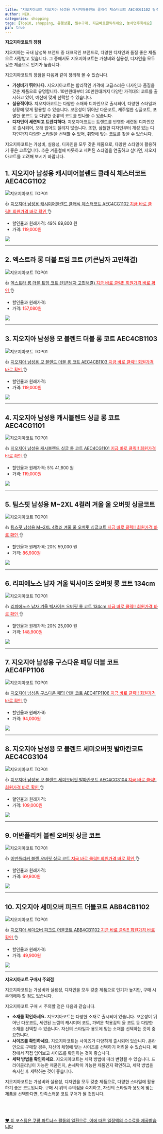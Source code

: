 ```yaml
---
title: "지오지아코트 지오지아 남성용 캐시미어블렌드 클래식 체스터코트 AEC4CG1102 필수 필요 추천 제품 비교 최저 가격 비교 장점 구매 후기 구매평"
author: NEO.
categories: shopping
tags: [Top10, shopping, 유행상품, 필수구매, 지금바로클릭하세요, 놓치면후회해요]
pin: true
---
```

**지오지아코트의 장점**

지오지아는 국내 남성복 브랜드 중 대표적인 브랜드로, 다양한 디자인과 품질 좋은 제품으로 사랑받고 있습니다. 그 중에서도 지오지아코트는 가성비와 실용성, 디자인을 모두 갖춘 제품으로 인기가 높습니다.

지오지아코트의 장점을 다음과 같이 정리해 볼 수 있습니다.

* **가성비가 뛰어나다.** 지오지아코트는 합리적인 가격에 고급스러운 디자인과 품질을 갖춘 제품으로 유명합니다. 10만원대부터 30만원대까지 다양한 가격대의 코트를 출시하고 있어, 예산에 맞게 선택할 수 있습니다.
* **실용적이다.** 지오지아코트는 다양한 소재와 디자인으로 출시되어, 다양한 스타일과 상황에 맞게 활용할 수 있습니다. 보온성이 뛰어난 다운코트, 캐주얼한 싱글코트, 포멀한 롱코트 등 다양한 종류의 코트를 만나볼 수 있습니다.
* **디자인이 세련되고 트렌디하다.** 지오지아코트는 트렌드를 반영한 세련된 디자인으로 출시되어, 오래 입어도 질리지 않습니다. 또한, 심플한 디자인부터 개성 있는 디자인까지 다양한 스타일을 선택할 수 있어, 취향에 맞는 코트를 찾을 수 있습니다.

지오지아코트는 가성비, 실용성, 디자인을 모두 갖춘 제품으로, 다양한 스타일에 활용하기 좋은 코트입니다. 추운 겨울철에 따뜻하고 세련된 스타일을 연출하고 싶다면, 지오지아코트를 고려해 보시기 바랍니다.

   

## 1. 지오지아 남성용 캐시미어블렌드 클래식 체스터코트 AEC4CG1102

![지오지아코트 TOP01](https://thumbnail6.coupangcdn.com/thumbnails/remote/490x490ex/image/retail/images/2023/09/05/18/8/0ee06bf1-9152-4677-a383-70e3f4775de5.jpg)


👍 [지오지아 남성용 캐시미어블렌드 클래식 체스터코트 AEC4CG1102 <font color=red> 지금 바로 클릭!! 회원가격 바로 확인 </font> ](https://link.coupang.com/re/AFFSDP?lptag=AF3617701&subid=GithubCoopas&pageKey=7588976418&traceid=V0-153&itemId=20050201759&vendorItemId=87090237391) 👌 


- 할인율과 원래가격: 49%  89,800   원
- 가격: <span style='color:red'>119,000원</span>

[![](/discount_price.png)](https://link.coupang.com/re/AFFSDP?lptag=AF3617701&subid=GithubCoopas&pageKey=7588976418&traceid=V0-153&itemId=20050201759&vendorItemId=87090237391)

---


   

## 2. 엑스트라 롱 더블 트임 코트 (키큰남자 고민해결)

![지오지아코트 TOP01](https://thumbnail6.coupangcdn.com/thumbnails/remote/490x490ex/image/vendor_inventory/cd04/d0145a877acd65767b84dd7baf2008c5923aeb3b1227f0fdcd411ffcc005.jpg)


👍 [엑스트라 롱 더블 트임 코트 (키큰남자 고민해결) <font color=red> 지금 바로 클릭!! 회원가격 바로 확인 </font> ](https://link.coupang.com/re/AFFSDP?lptag=AF3617701&subid=GithubCoopas&pageKey=6903998062&traceid=V0-153&itemId=16613961530&vendorItemId=83798697023) 👌 


- 할인율과 원래가격: 
- 가격: <span style='color:red'>157,080원</span>

[![](/discount_price.png)](https://link.coupang.com/re/AFFSDP?lptag=AF3617701&subid=GithubCoopas&pageKey=6903998062&traceid=V0-153&itemId=16613961530&vendorItemId=83798697023)

---


   

## 3. 지오지아 남성용 모 블렌드 더블 롱 코트 AEC4CB1103

![지오지아코트 TOP01](https://thumbnail8.coupangcdn.com/thumbnails/remote/490x490ex/image/retail/images/2023/09/05/18/0/ad84de7b-977d-4dba-b9ae-80562235ff99.jpg)


👍 [지오지아 남성용 모 블렌드 더블 롱 코트 AEC4CB1103 <font color=red> 지금 바로 클릭!! 회원가격 바로 확인 </font> ](https://link.coupang.com/re/AFFSDP?lptag=AF3617701&subid=GithubCoopas&pageKey=7524287239&traceid=V0-153&itemId=19741289119&vendorItemId=87090237986) 👌 


- 할인율과 원래가격: 
- 가격: <span style='color:red'>119,000원</span>

[![](/discount_price.png)](https://link.coupang.com/re/AFFSDP?lptag=AF3617701&subid=GithubCoopas&pageKey=7524287239&traceid=V0-153&itemId=19741289119&vendorItemId=87090237986)

---


   

## 4. 지오지아 남성용 캐시블렌드 싱글 롱 코트 AEC4CG1101

![지오지아코트 TOP01](https://thumbnail9.coupangcdn.com/thumbnails/remote/490x490ex/image/retail/images/2023/09/05/18/2/c3ba0642-04d7-439d-a3aa-4186078bea00.jpg)


👍 [지오지아 남성용 캐시블렌드 싱글 롱 코트 AEC4CG1101 <font color=red> 지금 바로 클릭!! 회원가격 바로 확인 </font> ](https://link.coupang.com/re/AFFSDP?lptag=AF3617701&subid=GithubCoopas&pageKey=7522947421&traceid=V0-153&itemId=19734793432&vendorItemId=87090238120) 👌 


- 할인율과 원래가격: 5%  41,900   원
- 가격: <span style='color:red'>119,000원</span>

[![](/discount_price.png)](https://link.coupang.com/re/AFFSDP?lptag=AF3617701&subid=GithubCoopas&pageKey=7522947421&traceid=V0-153&itemId=19734793432&vendorItemId=87090238120)

---


   

## 5. 팀스핏 남성용 M~2XL 4컬러 겨울 울 오버핏 싱글코트

![지오지아코트 TOP01](https://thumbnail6.coupangcdn.com/thumbnails/remote/490x490ex/image/vendor_inventory/860b/9b3207240f1e075f29419e9c6f0093e8bcfd13b85c257106fdfe69ae6f8f.jpg)


👍 [팀스핏 남성용 M~2XL 4컬러 겨울 울 오버핏 싱글코트 <font color=red> 지금 바로 클릭!! 회원가격 바로 확인 </font> ](https://link.coupang.com/re/AFFSDP?lptag=AF3617701&subid=GithubCoopas&pageKey=7725562550&traceid=V0-153&itemId=20745524179&vendorItemId=87815892809) 👌 


- 할인율과 원래가격: 20%  59,000   원
- 가격: <span style='color:red'>86,900원</span>

[![](/discount_price.png)](https://link.coupang.com/re/AFFSDP?lptag=AF3617701&subid=GithubCoopas&pageKey=7725562550&traceid=V0-153&itemId=20745524179&vendorItemId=87815892809)

---


   

## 6. 리피에노스 남자 겨울 빅사이즈 오버핏 롱 코트 134cm

![지오지아코트 TOP01](https://thumbnail6.coupangcdn.com/thumbnails/remote/490x490ex/image/vendor_inventory/8d79/a549fb90ce45313ef044d63f5ca1ebec038a86629f416ccb57a186ddbb05.jpg)


👍 [리피에노스 남자 겨울 빅사이즈 오버핏 롱 코트 134cm <font color=red> 지금 바로 클릭!! 회원가격 바로 확인 </font> ](https://link.coupang.com/re/AFFSDP?lptag=AF3617701&subid=GithubCoopas&pageKey=7721097747&traceid=V0-153&itemId=20722250211&vendorItemId=87793062772) 👌 


- 할인율과 원래가격: 20%  25,000   원
- 가격: <span style='color:red'>148,900원</span>

[![](/discount_price.png)](https://link.coupang.com/re/AFFSDP?lptag=AF3617701&subid=GithubCoopas&pageKey=7721097747&traceid=V0-153&itemId=20722250211&vendorItemId=87793062772)

---


   

## 7. 지오지아 남성용 구스다운 패딩 더블 코트 AEC4FP1106

![지오지아코트 TOP01](https://thumbnail7.coupangcdn.com/thumbnails/remote/490x490ex/image/retail/images/2023/09/11/9/5/f15aa347-a317-4075-9aaf-413e2493cdad.jpg)


👍 [지오지아 남성용 구스다운 패딩 더블 코트 AEC4FP1106 <font color=red> 지금 바로 클릭!! 회원가격 바로 확인 </font> ](https://link.coupang.com/re/AFFSDP?lptag=AF3617701&subid=GithubCoopas&pageKey=7513338795&traceid=V0-153&itemId=19691157954&vendorItemId=87147629964) 👌 


- 할인율과 원래가격: 
- 가격: <span style='color:red'>94,000원</span>

[![](/discount_price.png)](https://link.coupang.com/re/AFFSDP?lptag=AF3617701&subid=GithubCoopas&pageKey=7513338795&traceid=V0-153&itemId=19691157954&vendorItemId=87147629964)

---


   

## 8. 지오지아 남성용 모 블렌드 세미오버핏 발마칸코트 AEC4CG3104

![지오지아코트 TOP01](https://thumbnail9.coupangcdn.com/thumbnails/remote/490x490ex/image/retail/images/2023/09/05/18/7/e54cefdc-a5e5-44b2-829d-7efa30c661b3.jpg)


👍 [지오지아 남성용 모 블렌드 세미오버핏 발마칸코트 AEC4CG3104 <font color=red> 지금 바로 클릭!! 회원가격 바로 확인 </font> ](https://link.coupang.com/re/AFFSDP?lptag=AF3617701&subid=GithubCoopas&pageKey=7576715353&traceid=V0-153&itemId=19992434441&vendorItemId=87090236253) 👌 


- 할인율과 원래가격: 
- 가격: <span style='color:red'>109,000원</span>

[![](/discount_price.png)](https://link.coupang.com/re/AFFSDP?lptag=AF3617701&subid=GithubCoopas&pageKey=7576715353&traceid=V0-153&itemId=19992434441&vendorItemId=87090236253)

---


   

## 9. 어반플리커 블렌 오버핏 싱글 코트

![지오지아코트 TOP01](https://thumbnail9.coupangcdn.com/thumbnails/remote/490x490ex/image/vendor_inventory/c820/9b820e2710b97a2c2efda580ec3290daa6ababe554d397a4b2e4f4783569.jpg)


👍 [어반플리커 블렌 오버핏 싱글 코트 <font color=red> 지금 바로 클릭!! 회원가격 바로 확인 </font> ](https://link.coupang.com/re/AFFSDP?lptag=AF3617701&subid=GithubCoopas&pageKey=6122165046&traceid=V0-153&itemId=11612246455&vendorItemId=83529498542) 👌 


- 할인율과 원래가격: 
- 가격: <span style='color:red'>69,800원</span>

[![](/discount_price.png)](https://link.coupang.com/re/AFFSDP?lptag=AF3617701&subid=GithubCoopas&pageKey=6122165046&traceid=V0-153&itemId=11612246455&vendorItemId=83529498542)

---


   

## 10. 지오지아 세미오버 피크드 더블코트 ABB4CB1102

![지오지아코트 TOP01](https://thumbnail6.coupangcdn.com/thumbnails/remote/490x490ex/image/vendor_inventory/ebe6/b931d50dcf31d97e3b75edf03ffcedb5d39d18f73195abaf199946412cfb.jpg)


👍 [지오지아 세미오버 피크드 더블코트 ABB4CB1102 <font color=red> 지금 바로 클릭!! 회원가격 바로 확인 </font> ](https://link.coupang.com/re/AFFSDP?lptag=AF3617701&subid=GithubCoopas&pageKey=7614959459&traceid=V0-153&itemId=20176259448&vendorItemId=87270328279) 👌 


- 할인율과 원래가격: 
- 가격: <span style='color:red'>49,900원</span>

[![](/discount_price.png)](https://link.coupang.com/re/AFFSDP?lptag=AF3617701&subid=GithubCoopas&pageKey=7614959459&traceid=V0-153&itemId=20176259448&vendorItemId=87270328279)

---
**지오지아코트 구매시 주의점**

지오지아코트는 가성비와 실용성, 디자인을 모두 갖춘 제품으로 인기가 높지만, 구매 시 주의해야 할 점도 있습니다.

지오지아코트 구매 시 주의할 점은 다음과 같습니다.

* **소재를 확인하세요.** 지오지아코트는 다양한 소재로 출시되어 있습니다. 보온성이 뛰어난 다운코트, 세련된 느낌의 캐시미어 코트, 가벼운 착용감의 울 코트 등 다양한 소재를 선택할 수 있습니다. 자신의 스타일과 용도에 맞는 소재를 선택하는 것이 중요합니다.
* **사이즈를 확인하세요.** 지오지아코트는 사이즈가 다양하게 출시되어 있습니다. 온라인으로 구매할 경우, 자신의 체형에 맞는 사이즈를 선택하기 어려울 수 있습니다. 매장에서 직접 입어보고 사이즈를 확인하는 것이 좋습니다.
* **세탁 방법을 확인하세요.** 지오지아코트는 세탁 방법에 따라 변형될 수 있습니다. 드라이클리닝이 가능한 제품인지, 손세탁이 가능한 제품인지 확인하고, 세탁 방법을 숙지한 후 세탁하는 것이 좋습니다.

지오지아코트는 가성비와 실용성, 디자인을 모두 갖춘 제품으로, 다양한 스타일에 활용하기 좋은 코트입니다. 구매 시 위의 주의점을 숙지하고, 자신의 스타일과 용도에 맞는 제품을 선택한다면, 만족스러운 코트 구매가 될 것입니다.<br><br><br><br><br> [ ❤  이 포스팅은 쿠팡 파트너스 활동의 일환으로, 이에 따른 일정액의 수수료를 제공받습니다](https://link.coupang.com/a/bcEFyh)